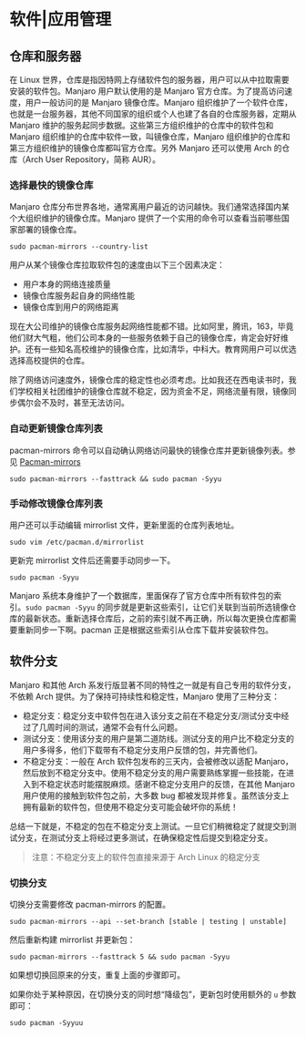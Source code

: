 # 软件|应用管理

## 仓库和服务器

在 Linux 世界，仓库是指因特网上存储软件包的服务器，用户可以从中拉取需要安装的软件包。Manjaro 用户默认使用的是 Manjaro 官方仓库。为了提高访问速度，用户一般访问的是 Manjaro 镜像仓库。Manjaro 组织维护了一个软件仓库，也就是一台服务器，其他不同国家的组织或个人也建了各自的仓库服务器，定期从 Manjaro 维护的服务起同步数据。这些第三方组织维护的仓库中的软件包和 Manjaro 组织维护的仓库中软件一致，叫镜像仓库，Manjaro 组织维护的仓库和第三方组织维护的镜像仓库都叫官方仓库。另外 Manjaro 还可以使用 Arch 的仓库（Arch User Repository，简称 AUR）。

### 选择最快的镜像仓库

Manjaro 仓库分布世界各地，通常离用户最近的访问越快。我们通常选择国内某个大组织维护的镜像仓库。Manjaro 提供了一个实用的命令可以查看当前哪些国家部署的镜像仓库。

```shell
sudo pacman-mirrors --country-list
```

用户从某个镜像仓库拉取软件包的速度由以下三个因素决定：

- 用户本身的网络连接质量
- 镜像仓库服务起自身的网络性能
- 镜像仓库到用户的网络距离

现在大公司维护的镜像仓库服务起网络性能都不错。比如阿里，腾讯，163，毕竟他们财大气粗，他们公司本身的一些服务依赖于自己的镜像仓库，肯定会好好维护。还有一些知名高校维护的镜像仓库，比如清华，中科大。教育网用户可以优选选择高校提供的仓库。

除了网络访问速度外，镜像仓库的稳定性也必须考虑。比如我还在西电读书时，我们学校相关社团维护的镜像仓库就不稳定，因为资金不足，网络流量有限，镜像同步偶尔会不及时，甚至无法访问。

### 自动更新镜像仓库列表

pacman-mirrors 命令可以自动确认网络访问最快的镜像仓库并更新镜像列表。参见 [Pacman-mirrors](https://wiki.manjaro.org/index.php?title=Pacman-mirrors)

```shell
sudo pacman-mirrors --fasttrack && sudo pacman -Syyu
```

### 手动修改镜像仓库列表

用户还可以手动编辑 mirrorlist 文件，更新里面的仓库列表地址。

```shell
sudo vim /etc/pacman.d/mirrorlist
```

更新完 mirrorlist 文件后还需要手动同步一下。

```shell
sudo pacman -Syyu
```

Manjaro 系统本身维护了一个数据库，里面保存了官方仓库中所有软件包的索引。`sudo pacman -Syyu` 的同步就是更新这些索引，让它们关联到当前所选镜像仓库的最新状态。重新选择仓库后，之前的索引就不再正确，所以每次更换仓库都需要重新同步一下啊。pacman 正是根据这些索引从仓库下载并安装软件包。

## 软件分支

Manjaro 和其他 Arch 系发行版显著不同的特性之一就是有自己专用的软件分支，不依赖 Arch 提供。为了保持可持续性和稳定性，Manjaro 使用了三种分支：

- 稳定分支：稳定分支中软件包在进入该分支之前在不稳定分支/测试分支中经过了几周时间的测试，通常不会有什么问题。
- 测试分支：使用该分支的用户是第二道防线。测试分支的用户比不稳定分支的用户多得多，他们下载带有不稳定分支用户反馈的包，并完善他们。
- 不稳定分支：一般在 Arch 软件包发布的三天内，会被修改以适配 Manjaro，然后放到不稳定分支中。使用不稳定分支的用户需要熟练掌握一些技能，在进入到不稳定状态时能摆脱麻烦。感谢不稳定分支用户的反馈，在其他 Manjaro 用户使用的接触到软件包之前，大多数 bug 都被发现并修复。虽然该分支上拥有最新的软件包，但使用不稳定分支可能会破坏你的系统！

总结一下就是，不稳定的包在不稳定分支上测试。一旦它们稍微稳定了就提交到测试分支，在测试分支上将经过更多测试，在确保稳定性后提交到稳定分支。

> 注意：不稳定分支上的软件包直接来源于 Arch Linux 的稳定分支

### 切换分支

切换分支需要修改 pacman-mirrors 的配置。

```shell
sudo pacman-mirrors --api --set-branch [stable | testing | unstable]
```

然后重新构建 mirrorlist 并更新包：

```shell
sudo pacman-mirrors --fasttrack 5 && sudo pacman -Syyu
```

如果想切换回原来的分支，重复上面的步骤即可。

如果你处于某种原因，在切换分支的同时想“降级包”，更新包时使用额外的 `u` 参数即可：

```shell
sudo pacman -Syyuu
```

